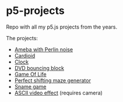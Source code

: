 # p5-projects
Repo with all my p5.js projects from the years.

The projects:
* [Ameba with Perlin noise](https://veljkoadzic.github.io/p5-projects/ameba/)
* [Cardioid](https://veljkoadzic.github.io/p5-projects/cardioid/)
* [Clock](https://veljkoadzic.github.io/p5-projects/clock/)
* [DVD bouncing block](https://veljkoadzic.github.io/p5-projects/dvd%20logo/)
* [Game Of Life](https://veljkoadzic.github.io/p5-projects/game%20of%20life/)
* [Perfect shifting maze generator](https://veljkoadzic.github.io/p5-projects/maze%20generator/)
* [Sname game](https://veljkoadzic.github.io/p5-projects/snake/)
* [ASCII video effect](https://veljkoadzic.github.io/p5-projects/video%20ascii/) (requires camera)
